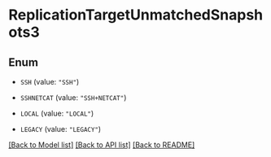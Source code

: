 # ReplicationTargetUnmatchedSnapshots3

## Enum


* `SSH` (value: `"SSH"`)

* `SSHNETCAT` (value: `"SSH+NETCAT"`)

* `LOCAL` (value: `"LOCAL"`)

* `LEGACY` (value: `"LEGACY"`)


[[Back to Model list]](../README.md#documentation-for-models) [[Back to API list]](../README.md#documentation-for-api-endpoints) [[Back to README]](../README.md)


